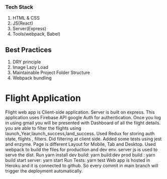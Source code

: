 
### Tech Stack
1.  HTML  & CSS
2.  JS(React)
3. Server(Express)
4. Tools(webpack,  Babel)

## Best Practices

1.  DRY principle
2.  Image Lazy Load
3.  Maintainable Project Folder Structure
4.  Webpack bundling

# Flight Application
Flight web app is Client-side application. Server is built on express.
This application uses Firebase API google Auth for authentication.
Once you log in using gmail you will be presented with Dashboard of all the filght details.
you are able to filter the flights using launch_Year,launch_success,land_success.
Used Redux for storing auth state, flights , filters.
Did filtering at client side.
Added some tests using jest and enzyme.
Page is different Layout for Mobile, Tab and Desktop.
Used webpack to build the files for production and dev env.
server js is used to serve the dist.
Run yarn install
dev build: yarn build:dev
prod build : yarn build
start server: yarn start
Run Tests: yarn test
Web app is hosted in Heroku and it  is connected to github. So every commit in main branch will trigger the deployment automatically.





